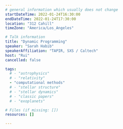 ```yaml
---
# general information which usually does not change
startDateTime: 2022-01-24T16:30:00
endDateTime: 2022-01-24T17:30:00
location: "312 Cahill"
timeZone: "America/Los_Angeles"

# Talk information
title: "Dynamic Programming"
speaker: "Sarah Habib"
speakerAffiliation: "TAPIR, SXS / Caltech"
host: "Rui"
cancelled: false

tags:
  # - "astrophysics"
  # - "relativity"
  - "computational methods"
  # - "stellar structure"
  # - "stellar dynamics"
  # - "classic papers"
  # - "exoplanets"

# Files (if missing: [])
resources: []

---
```



